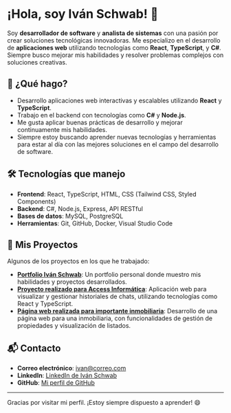 # ¡Hola, soy Iván Schwab! 👋

Soy **desarrollador de software** y **analista de sistemas** con una pasión por crear soluciones tecnológicas innovadoras. Me especializo en el desarrollo de **aplicaciones web** utilizando tecnologías como **React**, **TypeScript**, y **C#**. Siempre busco mejorar mis habilidades y resolver problemas complejos con soluciones creativas.

## 🚀 ¿Qué hago?

- Desarrollo aplicaciones web interactivas y escalables utilizando **React** y **TypeScript**.
- Trabajo en el backend con tecnologías como **C#** y **Node.js**.
- Me gusta aplicar buenas prácticas de desarrollo y mejorar continuamente mis habilidades.
- Siempre estoy buscando aprender nuevas tecnologías y herramientas para estar al día con las mejores soluciones en el campo del desarrollo de software.

## 🛠️ Tecnologías que manejo

- **Frontend**: React, TypeScript, HTML, CSS (Tailwind CSS, Styled Components)
- **Backend**: C#, Node.js, Express, API RESTful
- **Bases de datos**: MySQL, PostgreSQL
- **Herramientas**: Git, GitHub, Docker, Visual Studio Code

## 📂 Mis Proyectos

Algunos de los proyectos en los que he trabajado:

- **[Portfolio Iván Schwab](https://github.com/IvanSchwab/portfolio-ivanschwab)**: Un portfolio personal donde muestro mis habilidades y proyectos desarrollados.
- **[Proyecto realizado para Access Informática](https://github.com/IvanSchwab/FrontHistorialChats_ProyectoAccess)**: Aplicación web para visualizar y gestionar historiales de chats, utilizando tecnologías como React y TypeScript.
- **[Página web realizada para importante inmobiliaria](https://github.com/IvanSchwab/Real-State-App)**: Desarrollo de una página web para una inmobiliaria, con funcionalidades de gestión de propiedades y visualización de listados.

## 📬 Contacto

- **Correo electrónico**: ivan@correo.com
- **LinkedIn**: [LinkedIn de Iván Schwab](https://www.linkedin.com/in/iv%C3%A1n-schwab/)
- **GitHub**: [Mi perfil de GitHub](https://github.com/IvanSchwab)

---

Gracias por visitar mi perfil. ¡Estoy siempre dispuesto a aprender! 😄
